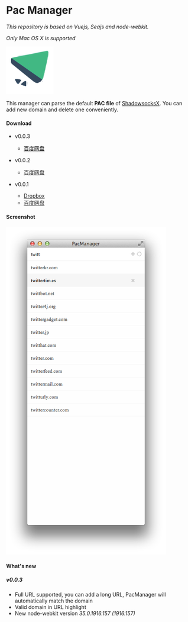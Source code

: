 Pac Manager
===========

*This repository is based on Vuejs, Seajs and node-webkit.*

*Only Mac OS X is supported*

![image](./asset/icon.png)

This manager can parse the default **PAC file** of [ShadowsocksX](https://github.com/shadowsocks/shadowsocks-iOS/tree/master/ShadowsocksX). You can add new domain and delete one conveniently.

#### Download

* v0.0.3
	* [百度网盘](http://pan.baidu.com/s/1mgICi4w)

* v0.0.2
	* [百度网盘](http://pan.baidu.com/s/1dDqxZH3)

* v0.0.1
	* [Dropbox](https://www.dropbox.com/s/v10r618mfmcfc61/PacManager.dmg)
	* [百度网盘](http://pan.baidu.com/s/1pJDJV3X)

#### Screenshot

![image](./asset/screenshot.png)

#### What's new

##### v0.0.3

* Full URL supported, you can add a long URL, PacManager will automatically match the domain
* Valid domain in URL highlight
* New node-webkit version *35.0.1916.157 (1916.157)*